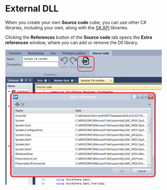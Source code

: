 # External DLL

When you create your own **Source code** cube, you can use other C\# libraries, including your own, along with the [S\#.API](StockSharpAbout.md) libraries.

Clicking the **References** button of the **Source code** tab opens the **Extra references** window, where you can add or remove the Dll library.

![Designer Add Dll Lib](../images/Designer_Add_Dll_Lib.png)
